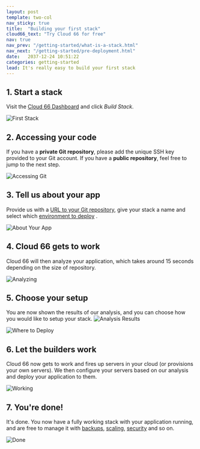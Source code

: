 ```yaml
---
layout: post
template: two-col
nav_sticky: true
title:  "Building your first stack"
cloud66_text: "Try Cloud 66 for free"
nav: true
nav_prev: "/getting-started/what-is-a-stack.html"
nav_next: "/getting-started/pre-deployment.html"
date:   2037-12-24 10:51:22
categories: getting-started
lead: It's really easy to build your first stack
---
```


## 1. Start a stack
Visit the <a href="https://app.cloud66.com/dashboard" target="_blank">Cloud 66 Dashboard</a> and click <i>Build Stack</i>.

![First Stack](http://cdn.cloud66.com/images/help/first_stack.png)

## 2. Accessing your code
If you have a <b>private Git repository</b>, please add the unique SSH key provided to your Git account. If you have a <b>public repository</b>, feel free to jump to the next step.

![Accessing Git](http://cdn.cloud66.com/images/help/accessing_git.png)

## 3. Tell us about your app
Provide us with a [URL to your Git repository](/how-to/git-url.html), give your stack a name and select which [environment to deploy](/stack-features/stack-envs.html) .

![About Your App](http://cdn.cloud66.com/images/help/app_info.png)

## 4. Cloud 66 gets to work
Cloud 66 will then analyze your application, which takes around 15 seconds depending on the size of repository.

![Analyzing](http://cdn.cloud66.com/images/help/analyzing_your_app.png)

## 5. Choose your setup
You are now shown the results of our analysis, and you can choose how you would like to setup your stack.
![Analysis Results](http://cdn.cloud66.com/images/help/analysis_results.png)

![Where to Deploy](http://cdn.cloud66.com/images/help/where_to_deploy.png)

## 6. Let the builders work
Cloud 66 now gets to work and fires up servers in your cloud (or provisions your own servers). We then configure your servers based on our analysis and deploy your application to them.

![Working](http://cdn.cloud66.com/images/help/building_app.png)

## 7. You're done!
It's done. You now have a fully working stack with your application running, and are free to manage it with [backups](/add-ins/backups.html), [scaling](/stack-features/horizontal-scaling.html), [security](/getting-started/security.html) and so on.

![Done](http://cdn.cloud66.com/images/help/app_done.png)